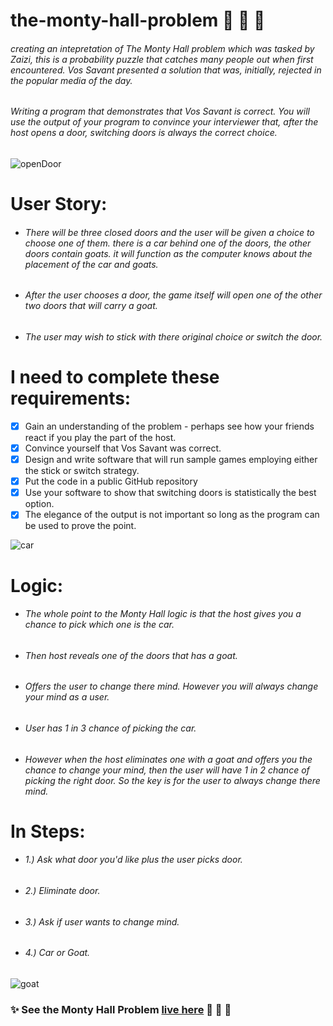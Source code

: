 # the-monty-hall-problem :door: 🐐 🚗

###### creating an intepretation of The Monty Hall problem which was tasked by Zaizi, this is a probability puzzle that catches many people out when first encountered. Vos Savant presented a solution that was, initially, rejected in the popular media of the day.

###### Writing a program that demonstrates that Vos Savant is correct. You will use the output of your program to convince your interviewer that, after the host opens a door, switching doors is always the correct choice.

![openDoor](https://user-images.githubusercontent.com/45575016/160248639-d237f3ac-379e-4ea7-9cdd-02005e75ab97.gif)


# User Story:

- ###### There will be three closed doors and the user will be given a choice to choose one of them. there is a car behind one of the doors, the other doors contain goats. it will function as the computer knows about the placement of the car and goats.
- ###### After the user chooses a door, the game itself will open one of the other two doors that will carry a goat.
- ###### The user may wish to stick with there original choice or switch the door.

# I need to complete these requirements:

- [x] Gain an understanding of the problem - perhaps see how your friends react if you play the part of the host.
- [x] Convince yourself that Vos Savant was correct.
- [x] Design and write software that will run sample games employing either the stick or switch strategy.
- [x] Put the code in a public GitHub repository
- [x] Use your software to show that switching doors is statistically the best option.
- [x] The elegance of the output is not important so long as the program can be used to prove the point.

![car](https://user-images.githubusercontent.com/45575016/160248676-f5b473fb-ab45-4eb5-ae05-ef9fbcdeb569.gif)

# Logic:

- ###### The whole point to the Monty Hall logic is that the host gives you a chance to pick which one is the car.
- ###### Then host reveals one of the doors that has a goat.
- ###### Offers the user to change there mind. However you will always change your mind as a user.
- ###### User has 1 in 3 chance of picking the car.
- ###### However when the host eliminates one with a goat and offers you the chance to change your mind, then the user will have 1 in 2 chance of picking the right door. So the key is for the user to always change there mind.

# In Steps:

- ###### 1.) Ask what door you'd like plus the user picks door.
- ###### 2.) Eliminate door.
- ###### 3.) Ask if user wants to change mind.
- ###### 4.) Car or Goat.

![goat](https://user-images.githubusercontent.com/45575016/160248710-9f8f1f53-ae58-4be4-b992-7c1620e27a6f.gif)


### ✨ See the Monty Hall Problem [live here](https://pjsalter.github.io/the-monty-hall-problem) 🚪 🐐 🚙


